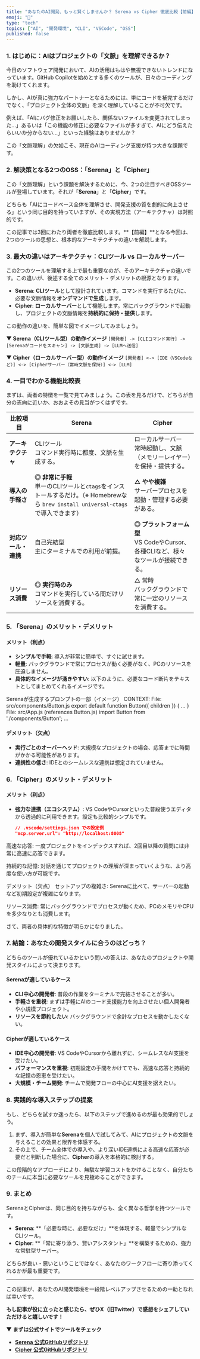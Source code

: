 ```yaml
---
title: "あなたのAI開発、もっと賢くしませんか？ Serena vs Cipher 徹底比較【前編】"
emoji: "🤔"
type: "tech"
topics: ["AI", "開発環境", "CLI", "VSCode", "OSS"]
published: false
---
```


### 1. はじめに：AIはプロジェクトの「文脈」を理解できるか？

今日のソフトウェア開発において、AIの活用はもはや無視できないトレンドになっています。GitHub Copilotを始めとする多くのツールが、日々のコーディングを助けてくれます。

しかし、AIが真に強力なパートナーとなるためには、単にコードを補完するだけでなく、「プロジェクト全体の文脈」を深く理解していることが不可欠です。

例えば、「AIにバグ修正をお願いしたら、関係ないファイルを変更されてしまった…」あるいは「この機能の修正に必要なファイルが多すぎて、AIにどう伝えたらいいか分からない…」といった経験はありませんか？

この「文脈理解」の欠如こそ、現在のAIコーディング支援が持つ大きな課題です。

### 2. 解決策となる2つのOSS：「Serena」と「Cipher」

この「文脈理解」という課題を解決するために、今、2つの注目すべきOSSツールが登場しています。それが「**Serena**」と「**Cipher**」です。

どちらも「AIにコードベース全体を理解させ、開発支援の質を劇的に向上させる」という同じ目的を持っていますが、その実現方法（アーキテクチャ）は対照的です。

この記事では3回にわたり両者を徹底比較します。**【前編】**となる今回は、2つのツールの思想と、根本的なアーキテクチャの違いを解説します。

### 3. 最大の違いはアーキテクチャ：CLIツール vs ローカルサーバー

この2つのツールを理解する上で最も重要なのが、そのアーキテクチャの違いです。この違いが、後述する全てのメリット・デメリットの根源となります。

- **Serena**: **CLIツール**として設計されています。コマンドを実行するたびに、必要な文脈情報を**オンデマンドで生成**します。
- **Cipher**: **ローカルサーバー**として機能します。常にバックグラウンドで起動し、プロジェクトの文脈情報を**持続的に保持・提供**します。

この動作の違いを、簡単な図でイメージしてみましょう。

**▼ Serena（CLIツール型）の動作イメージ**
`[開発者] -> [CLIコマンド実行] -> [Serenaがコードをスキャン] -> [文脈生成] -> [LLMへ送信]`

**▼ Cipher（ローカルサーバー型）の動作イメージ**
`[開発者] <-> [IDE（VSCodeなど）] <-> [Cipherサーバー（常時文脈を保持）] <-> [LLM]`


### 4. 一目でわかる機能比較表

まずは、両者の特徴を一覧で見てみましょう。この表を見るだけで、どちらが自分の志向に近いか、おおよその見当がつくはずです。

| 比較項目 | Serena | Cipher |
|---|---|---|
| **アーキテクチャ** | CLIツール<br>コマンド実行時に都度、文脈を生成する。 | ローカルサーバー<br>常時起動し、文脈（メモリーレイヤー）を保持・提供する。 |
| **導入の手軽さ** | **◎ 非常に手軽**<br>単一のCLIツールと`ctags`をインストールするだけ。（※ Homebrewなら `brew install universal-ctags` で導入できます） | **△ やや複雑**<br>サーバープロセスを起動・管理する必要がある。 |
| **対応ツール・連携** | 自己完結型<br>主にターミナルでの利用が前提。 | **◎ プラットフォーム型**<br>VS CodeやCursor、各種CLIなど、様々なツールが接続できる。 |
| **リソース消費** | **◎ 実行時のみ**<br>コマンドを実行している間だけリソースを消費する。 | △ 常時<br>バックグラウンドで常に一定のリソースを消費する。 |


### 5. 「Serena」のメリット・デメリット

#### メリット（利点）
* **シンプルで手軽**: 導入が非常に簡単で、すぐに試せます。
* **軽量**: バックグラウンドで常にプロセスが動く必要がなく、PCのリソースを圧迫しません。
* **具体的なイメージが湧きやすい**: 以下のように、必要なコード断片をテキストとしてまとめてくれるイメージです。

Serenaが生成するプロンプトの一部（イメージ）
CONTEXT:
File: src/components/Button.js
export default function Button({ children }) { ... }
File: src/App.js (references Button.js)
import Button from './components/Button';
...

#### デメリット（欠点）
* **実行ごとのオーバーヘッド**: 大規模なプロジェクトの場合、応答までに時間がかかる可能性があります。
* **連携性の低さ**: IDEとのシームレスな連携は想定されていません。


### 6. 「Cipher」のメリット・デメリット

#### メリット（利点）
* **強力な連携（エコシステム）**: VS CodeやCursorといった普段使うエディタから透過的に利用できます。設定も比較的シンプルです。
  ```json
  // .vscode/settings.json での設定例
  "mcp.server.url": "http://localhost:8008"
高速な応答: 一度プロジェクトをインデックスすれば、2回目以降の質問には非常に高速に応答できます。

持続的な記憶: 対話を通じてプロジェクトの理解が深まっていくような、より高度な使い方が可能です。

デメリット（欠点）
セットアップの複雑さ: Serenaに比べて、サーバーの起動など初期設定が複雑になります。

リソース消費: 常にバックグラウンドでプロセスが動くため、PCのメモリやCPUを多少なりとも消費します。

さて、両者の具体的な特徴が明らかになりました。

### 7. 結論：あなたの開発スタイルに合うのはどっち？

どちらのツールが優れているかという問いの答えは、あなたのプロジェクトや開発スタイルによって決まります。

#### Serenaが適しているケース
- **CLI中心の開発者**: 普段の作業をターミナルで完結させることが多い。
- **手軽さを重視**: まずは手軽にAIのコード支援能力を向上させたい個人開発者や小規模プロジェクト。
- **リソースを節約したい**: バックグラウンドで余計なプロセスを動かしたくない。

#### Cipherが適しているケース
- **IDE中心の開発者**: VS CodeやCursorから離れずに、シームレスなAI支援を受けたい。
- **パフォーマンスを重視**: 初期設定の手間をかけてでも、高速な応答と持続的な記憶の恩恵を受けたい。
- **大規模・チーム開発**: チームで開発フローの中心にAI支援を据えたい。

### 8. 実践的な導入ステップの提案

もし、どちらを試すか迷ったら、以下のステップで進めるのが最も効果的でしょう。

1.  まず、導入が簡単な**Serena**を個人で試してみて、AIにプロジェクトの文脈を与えることの効果と限界を体感する。
2.  その上で、チーム全体での導入や、より深いIDE連携による高速な応答が必要だと判断した場合に、**Cipher**の導入を本格的に検討する。

この段階的なアプローチにより、無駄な学習コストをかけることなく、自分たちのチームに本当に必要なツールを見極めることができます。

### 9. まとめ

SerenaとCipherは、同じ目的を持ちながらも、全く異なる哲学を持つツールです。

- **Serena**: **「必要な時に、必要なだけ」**を体現する、軽量でシンプルなCLIツール。
- **Cipher**: **「常に寄り添う、賢いアシスタント」**を構築するための、強力な常駐型サーバー。

どちらが良い・悪いということではなく、あなたのワークフローに寄り添ってくれるかが最も重要です。

---

この記事が、あなたのAI開発環境を一段階レベルアップさせるための一助となれば幸いです。

**もし記事が役に立ったと感じたら、ぜひX（旧Twitter）で感想をシェアしていただけると嬉しいです！**

**▼ まずは公式サイトでツールをチェック**
* **[Serena 公式GitHubリポジトリ](ここにSerenaのURL)**
* **[Cipher 公式GitHubリポジトリ](ここにCipherのURL)**
